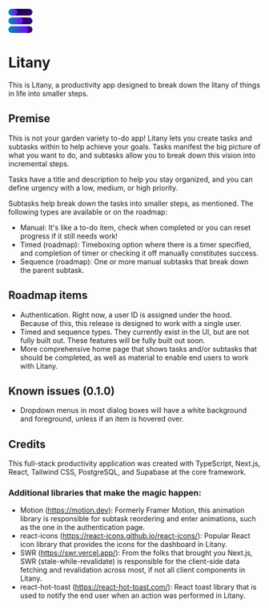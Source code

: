 ![Litany logo](public/assets/logo-readme.png)
# Litany
This is Litany, a productivity app designed to break down the litany of things in life into smaller steps.

## Premise
This is not your garden variety to-do app! Litany lets you create tasks and subtasks within to help achieve your goals. Tasks manifest the big picture of what you want to do, and subtasks allow you to break down this vision into incremental steps.

Tasks have a title and description to help you stay organized, and you can define urgency with a low, medium, or high priority.

Subtasks help break down the tasks into smaller steps, as mentioned. The following types are available or on the roadmap:
- Manual: It's like a to-do item, check when completed or you can reset progress if it still needs work!
- Timed (roadmap): Timeboxing option where there is a timer specified, and completion of timer or checking it off manually constitutes success.
- Sequence (roadmap): One or more manual subtasks that break down the parent subtask.

## Roadmap items
- Authentication. Right now, a user ID is assigned under the hood. Because of this, this release is designed to work with a single user.
- Timed and sequence types. They currently exist in the UI, but are not fully built out. These features will be fully built out soon.
- More comprehensive home page that shows tasks and/or subtasks that should be completed, as well as material to enable end users to work with Litany.

## Known issues (0.1.0)
- Dropdown menus in most dialog boxes will have a white background and foreground, unless if an item is hovered over.

## Credits
This full-stack productivity application was created with TypeScript, Next.js, React, Tailwind CSS, PostgreSQL, and Supabase at the core framework.

### Additional libraries that make the magic happen:
- Motion (https://motion.dev): Formerly Framer Motion, this animation library is responsible for subtask reordering and enter animations, such as the one in the authentication page.
- react-icons (https://react-icons.github.io/react-icons/): Popular React icon library that provides the icons for the dashboard in Litany.
- SWR (https://swr.vercel.app/): From the folks that brought you Next.js, SWR (stale-while-revalidate) is responsible for the client-side data fetching and revalidation across most, if not all client components in Litany.
- react-hot-toast (https://react-hot-toast.com/): React toast library that is used to notify the end user when an action was performed in Litany.

